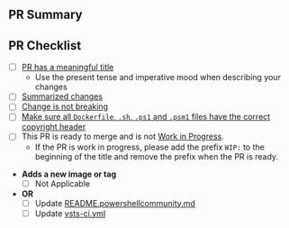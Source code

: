 ## PR Summary

<!-- summarize your PR between here and the checklist -->

## PR Checklist

- [ ] [PR has a meaningful title](https://github.com/PowerShell/PowerShell/blob/master/.github/CONTRIBUTING.md#pull-request---submission)
  - Use the present tense and imperative mood when describing your changes
- [ ] [Summarized changes](https://github.com/PowerShell/PowerShell/blob/master/.github/CONTRIBUTING.md#pull-request---submission)
- [ ] [Change is not breaking](https://github.com/PowerShell/PowerShell/blob/master/.github/CONTRIBUTING.md#making-breaking-changes)
- [ ] [Make sure all `Dockerfile`, `.sh`, `.ps1` and `.psm1` files have the correct copyright header](https://github.com/PowerShell/PowerShell/blob/master/.github/CONTRIBUTING.md#pull-request---submission)
- [ ] This PR is ready to merge and is not [Work in Progress](https://github.com/PowerShell/PowerShell/blob/master/.github/CONTRIBUTING.md#pull-request---work-in-progress).
  - If the PR is work in progress, please add the prefix `WIP:` to the beginning of the title and remove the prefix when the PR is ready.
- **Adds a new image or tag**
  - [ ] Not Applicable
- **OR**
  - [ ] Update [README.powershellcommunity.md](https://github.com/PowerShell/PowerShell-Docker/blob/master/assets/README.powershellcommunity.md)
  - [ ] Update [vsts-ci.yml](https://github.com/PowerShell/PowerShell-Docker/blob/master/vsts-ci.yml)
